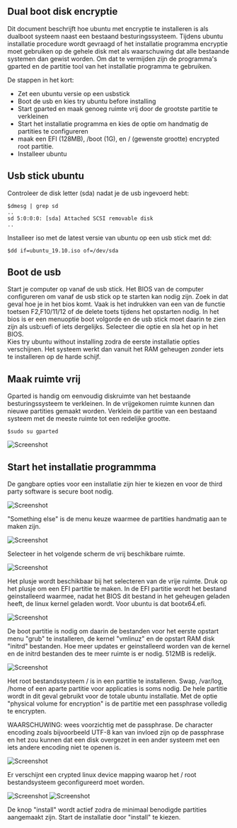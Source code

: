## Dual boot disk encryptie

Dit document beschrijft hoe ubuntu met encryptie te installeren is als dualboot systeem naast een bestaand besturingssysteem. 
Tijdens ubuntu installatie procedure wordt gevraagd of het installatie programma encryptie moet gebruiken op de gehele disk met als waarschuwing dat alle bestaande systemen dan gewist worden.
Om dat te vermijden zijn de programma's gparted en de partitie tool van het installatie programma te gebruiken.

De stappen in het kort:

* Zet een ubuntu versie op een usbstick
* Boot de usb en kies try ubuntu before installing
* Start gparted en maak genoeg ruimte vrij door de grootste partitie te verkleinen
* Start het installatie programma en kies de optie om handmatig de partities te configureren
* maak een EFI (128MB), /boot (1G), en / (gewenste grootte) encrypted root partitie.
* Installeer ubuntu

## Usb stick ubuntu

Controleer de disk letter (sda) nadat je de usb ingevoerd hebt:

    $dmesg | grep sd
    ..
    sd 5:0:0:0: [sda] Attached SCSI removable disk
    ..

Installeer iso met de latest versie van ubuntu op een usb stick met dd:

    $dd if=ubuntu_19.10.iso of=/dev/sda 

## Boot de usb

Start je computer op vanaf de usb stick. Het BIOS van de computer configureren om vanaf de usb stick op te starten kan nodig zijn. Zoek in dat geval hoe je in het bios komt. Vaak is het indrukken van een van de functie toetsen F2,F10/11/12 of de delete toets tijdens het opstarten nodig. 
In het bios is er een menuoptie boot volgorde en de usb stick moet daarin te zien zijn als usb:uefi of iets dergelijks.
Selecteer die optie en sla het op in het BIOS.  
Kies try ubuntu without installing zodra de eerste installatie opties verschijnen.
Het systeem werkt dan vanuit het RAM geheugen zonder iets te installeren op de harde schijf. 

## Maak ruimte vrij 

Gparted is handig om eenvoudig diskruimte van het bestaande besturingssysteem te verkleinen. In de vrijgekomen ruimte kunnen dan nieuwe partities gemaakt worden.
Verklein de partitie van een bestaand systeem met de meeste ruimte tot een redelijke grootte.

    $sudo su gparted

![Screenshot](img/10_Install_verklein_partitie.png)

## Start het installatie programmma

De gangbare opties voor een installatie zijn hier te kiezen en voor de third party software is secure boot nodig. 

![Screenshot](img/1_Install_update_and_other_software.png)

"Something else" is de menu keuze waarmee de partities handmatig aan te maken zijn.

![Screenshot](img/2_Install_Installation_type.png)

Selecteer in het volgende scherm de vrij beschikbare ruimte.

![Screenshot](img/3_Install_select_freespace.png)

Het plusje wordt beschikbaar bij het selecteren van de vrije ruimte. Druk op het plusje om een EFI partitie te maken.
In de EFI partitie wordt het bestand geinstalleerd waarmee, nadat het BIOS dit bestand in het geheugen geladen heeft, de linux kernel geladen wordt. Voor ubuntu is dat bootx64.efi. 

![Screenshot](img/5_Install_EFI_partition.png)

De boot partitie is nodig om daarin de bestanden voor het eerste opstart menu "grub" te installeren, de kernel "vmlinuz" en de opstart RAM disk "initrd" bestanden. Hoe meer updates er geinstalleerd worden van de kernel en de initrd bestanden des te meer ruimte is er nodig. 512MB is redelijk. 

![Screenshot](img/6_Install_create_boot_partition.png)

Het root bestandssysteem / is in een partitie te installeren. Swap, /var/log, /home of een aparte partitie voor applicaties is soms nodig.
De hele partitie wordt in dit geval gebruikt voor de totale ubuntu installatie. Met de optie "physical volume for encryption" is de partitie met een passphrase volledig te encrypten.

WAARSCHUWING: wees voorzichtig met de passphrase. 
De character encoding zoals bijvoorbeeld UTF-8 kan van invloed zijn op de passphrase en het zou kunnen dat een disk overgezet in een ander systeem met een iets andere encoding niet te openen is. 

![Screenshot](img/7_Install_create_physical_disk_for_encryption.png)

Er verschijnt een crypted linux device mapping waarop het / root bestandsysteem geconfigureerd moet worden. 

![Screenshot](img/8_Install_encrypted_disk_created.png)
![Screenshot](img/9_Install_set_root_mountpoint_on_encrypted_disk.png)

De knop "install" wordt actief zodra de minimaal benodigde partities aangemaakt zijn. 
Start de installatie door "install" te kiezen.
